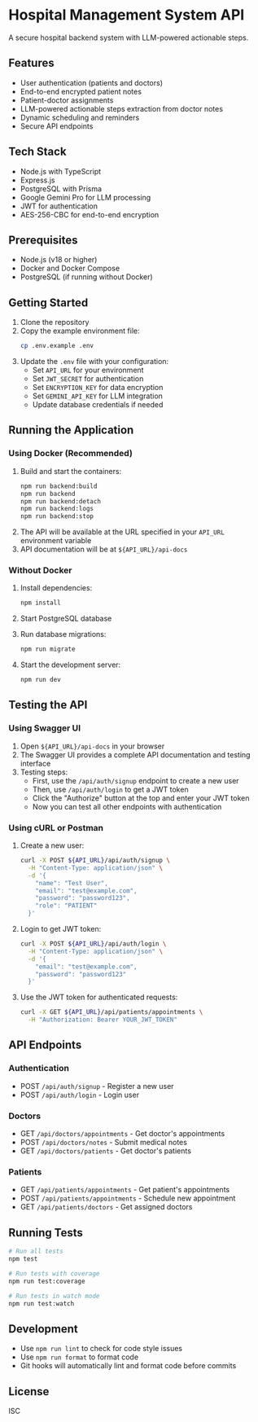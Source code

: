 # Hospital Management System API

A secure hospital backend system with LLM-powered actionable steps.

## Features

- User authentication (patients and doctors)
- End-to-end encrypted patient notes
- Patient-doctor assignments
- LLM-powered actionable steps extraction from doctor notes
- Dynamic scheduling and reminders
- Secure API endpoints

## Tech Stack

- Node.js with TypeScript
- Express.js
- PostgreSQL with Prisma
- Google Gemini Pro for LLM processing
- JWT for authentication
- AES-256-CBC for end-to-end encryption

## Prerequisites

- Node.js (v18 or higher)
- Docker and Docker Compose
- PostgreSQL (if running without Docker)

## Getting Started

1. Clone the repository
2. Copy the example environment file:
   ```bash
   cp .env.example .env
   ```
3. Update the `.env` file with your configuration:
   - Set `API_URL` for your environment
   - Set `JWT_SECRET` for authentication
   - Set `ENCRYPTION_KEY` for data encryption
   - Set `GEMINI_API_KEY` for LLM integration
   - Update database credentials if needed

## Running the Application

### Using Docker (Recommended)

1. Build and start the containers:
   ```bash
   npm run backend:build
   npm run backend
   npm run backend:detach
   npm run backend:logs
   npm run backend:stop
   ```
2. The API will be available at the URL specified in your `API_URL` environment variable
3. API documentation will be at `${API_URL}/api-docs`

### Without Docker

1. Install dependencies:
   ```bash
   npm install
   ```

2. Start PostgreSQL database

3. Run database migrations:
   ```bash
   npm run migrate
   ```

4. Start the development server:
   ```bash
   npm run dev
   ```

## Testing the API

### Using Swagger UI

1. Open `${API_URL}/api-docs` in your browser
2. The Swagger UI provides a complete API documentation and testing interface
3. Testing steps:
   - First, use the `/api/auth/signup` endpoint to create a new user
   - Then, use `/api/auth/login` to get a JWT token
   - Click the "Authorize" button at the top and enter your JWT token
   - Now you can test all other endpoints with authentication

### Using cURL or Postman

1. Create a new user:
   ```bash
   curl -X POST ${API_URL}/api/auth/signup \
     -H "Content-Type: application/json" \
     -d '{
       "name": "Test User",
       "email": "test@example.com",
       "password": "password123",
       "role": "PATIENT"
     }'
   ```

2. Login to get JWT token:
   ```bash
   curl -X POST ${API_URL}/api/auth/login \
     -H "Content-Type: application/json" \
     -d '{
       "email": "test@example.com",
       "password": "password123"
     }'
   ```

3. Use the JWT token for authenticated requests:
   ```bash
   curl -X GET ${API_URL}/api/patients/appointments \
     -H "Authorization: Bearer YOUR_JWT_TOKEN"
   ```

## API Endpoints

### Authentication
- POST `/api/auth/signup` - Register a new user
- POST `/api/auth/login` - Login user

### Doctors
- GET `/api/doctors/appointments` - Get doctor's appointments
- POST `/api/doctors/notes` - Submit medical notes
- GET `/api/doctors/patients` - Get doctor's patients

### Patients
- GET `/api/patients/appointments` - Get patient's appointments
- POST `/api/patients/appointments` - Schedule new appointment
- GET `/api/patients/doctors` - Get assigned doctors

## Running Tests

```bash
# Run all tests
npm test

# Run tests with coverage
npm run test:coverage

# Run tests in watch mode
npm run test:watch
```

## Development

- Use `npm run lint` to check for code style issues
- Use `npm run format` to format code
- Git hooks will automatically lint and format code before commits

## License

ISC 